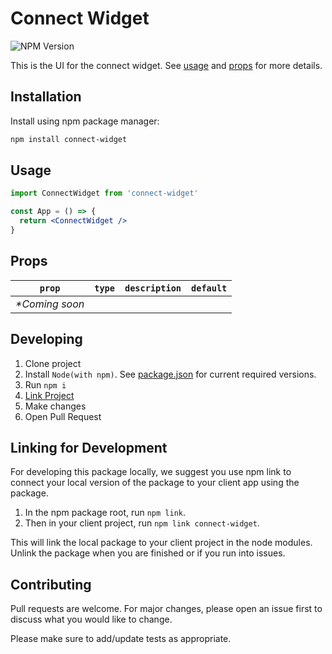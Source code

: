 # Connect Widget

![NPM Version](https://img.shields.io/npm/v/connect-widget?link=https%3A%2F%2Fwww.npmjs.com%2Fpackage%2Fconnect-widget)

This is the UI for the connect widget. See [usage](#usage) and [props](#props) for more details.

## Installation

Install using npm package manager:

```bash
npm install connect-widget
```

## Usage

```jsx
import ConnectWidget from 'connect-widget'

const App = () => {
  return <ConnectWidget />
}
```

## Props

|     `prop`      | `type` | `description` | `default` |
| :-------------: | :----: | :-----------: | :-------: |
| _\*Coming soon_ |        |               |           |

## Developing

1. Clone project
2. Install `Node(with npm)`. See [package.json](/package.json) for current required versions.
3. Run `npm i`
4. [Link Project](#linking-for-development)
5. Make changes
6. Open Pull Request

## Linking for Development

For developing this package locally, we suggest you use npm link to connect your local version of the package to your client app using the package.

1. In the npm package root, run `npm link`.
2. Then in your client project, run `npm link connect-widget`.

This will link the local package to your client project in the node modules. Unlink the package when you are finished or if you run into issues.

## Contributing

Pull requests are welcome. For major changes, please open an issue first
to discuss what you would like to change.

Please make sure to add/update tests as appropriate.
